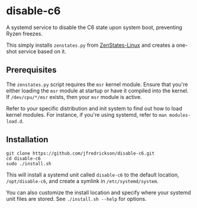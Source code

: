 # disable-c6

A systemd service to disable the C6 state upon system boot, preventing Ryzen freezes.

This simply installs `zenstates.py` from [ZenStates-Linux](https://github.com/r4m0n/ZenStates-Linux) and creates a one-shot service based on it.

## Prerequisites

The `zenstates.py` script requires the `msr` kernel module. Ensure that you're either loading the `msr` module at startup or have it compiled into the kernel. If `/dev/cpu/*/msr` exists, then your `msr` module is active.

Refer to your specific distribution and init system to find out how to load kernel modules. For instance, if you're using systemd, refer to `man modules-load.d`.

## Installation

```
git clone https://github.com/jfredrickson/disable-c6.git
cd disable-c6
sudo ./install.sh
```

This will install a systemd unit called `disable-c6` to the default location, `/opt/disable-c6`, and create a symlink in `/etc/systemd/system`.

You can also customize the install location and specify where your systemd unit files are stored. See `./install.sh --help` for options.
